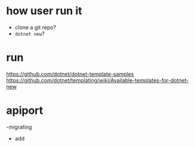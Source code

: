 
# how user run it

- clone a git repo?
- `dotnet new`?

# run 

https://github.com/dotnet/dotnet-template-samples
https://github.com/dotnet/templating/wiki/Available-templates-for-dotnet-new

# apiport


-migrating
 - add 